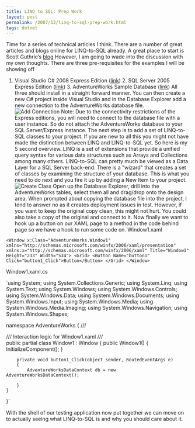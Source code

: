 ```yaml
---
title: LINQ to SQL: Prep Work
layout: post
permalink: /2007/12/linq-to-sql-prep-work.html
tags: dotnet
---
```


Time for a series of technical articles I think.    There are a number of great articles and blogs online for LINQ-to-SQL already. A great place to start is Scott Guthrie’s [blog](http://weblogs.asp.net/scottgu/archive/2007/05/19/using-linq-to-sql-part-1.aspx)     However, I am going to wade into the discussion with my own thoughts.
There are three pre-requisites for the examples I will be showing off
1. Visual Studio C# 2008 Express Edition ([link](http://www.microsoft.com/express/vcsharp/Default.aspx))     2. SQL Server 2005 Express Edition ([link](http://www.microsoft.com/express/sql/Default.aspx))     3. AdventureWorks Sample Database ([link](http://www.codeplex.com/MSFTDBProdSamples/Release/ProjectReleases.aspx?ReleaseId=4004))
All three should install in a straight forward manner. You can then create a new C# project inside Visual Studio and in the Database Explorer add a new connection to the AdventureWorks database file. 
![Add Connection](http://lh3.google.com/saintyc/R3L_IkxWVaI/AAAAAAAAABo/GzXCgbc7TpE/Add_Connection1)
Note: Due to the connectivity restrictions of the Express editions, you will need to connect to the database file with a user instance. So do not attach the AdventureWorks database to your SQL Server/Express instance.
The next step is to add a set of LINQ-to-SQL classes to your project.    If you are new to all this you might not have made the distinction between LINQ and LINQ-to-SQL yet. So here is my 5 second overview.     LINQ is a set of extensions that provide a unified query syntax for various data structures such as Arrays and Collections among many others.     LINQ-to-SQL can pretty much be viewed as a Data Layer for a SQL Server back-end. There is a "wizard" that creates a set of classes by examining the structure of your database. This is what you need to do next and you fire it up by adding a New Item to your project.
![Create Class](http://lh6.google.com/saintyc/R3L_KUxWVcI/AAAAAAAAAB4/nz834XsEcQU/Create_Class2) 
Open up the Database Explorer, drill into the AdventureWorks tables, select them all and drag/drop onto the design area. When prompted about copying the database file into the project, I tend to answer no as it creates deployment issues in test. However, if you want to keep the original copy clean, this might not hurt. You could also take a copy of the original and connect to it.
Now finally we want to hook up a button on our XAML page to a method in the code behind page so we have a hook to run some code on.
Window1.xaml   

`<Window x:Class="AdventureWorks.Window1"
    xmlns="http://schemas.microsoft.com/winfx/2006/xaml/presentation"
    xmlns:x="http://schemas.microsoft.com/winfx/2006/xaml"
    Title="Window1" Height="233" Width="534">
    <Grid>
        <Button Name="button1" Click="button1_Click">Button</Button>
    </Grid>
</Window>`


Window1.xaml.cs 



`using System;
using System.Collections.Generic;
using System.Linq;
using System.Text;
using System.Windows;
using System.Windows.Controls;
using System.Windows.Data;
using System.Windows.Documents;
using System.Windows.Input;
using System.Windows.Media;
using System.Windows.Media.Imaging;
using System.Windows.Navigation;
using System.Windows.Shapes;

namespace AdventureWorks
{
    /// <summary>
    /// Interaction logic for Window1.xaml
    /// </summary>
    public partial class Window1 : Window
    {
        public Window1()
        {
            InitializeComponent();
        }

        private void button1_Click(object sender, RoutedEventArgs e)
        {
            AdventureWorksDataContext db = new AdventureWorksDataContext();

        }
    }
}`


With the shell of our testing application now put together we can move on to actually seeing what LINQ-to-SQL is and why you should care about it.